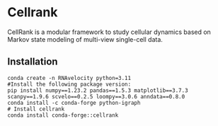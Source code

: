 # Cellrank
CellRank is a modular framework to study cellular dynamics based on Markov state modeling of multi-view single-cell data.

## Installation

```
conda create -n RNAvelocity python=3.11
#Install the following package version:
pip install numpy==1.23.2 pandas==1.5.3 matplotlib==3.7.3 scanpy==1.9.6 scvelo==0.2.5 loompy==3.0.6 anndata==0.8.0
conda install -c conda-forge python-igraph
# Install cellrank
conda install conda-forge::cellrank
```
